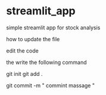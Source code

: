 # streamlit_app
 simple streamlit app for stock analysis
 
 
 how to update the file 
 
 
 edit the code 
 
 
 the  write the following command 
 
 git init
 git add . 
 
 
 git commit -m " commint massage "
